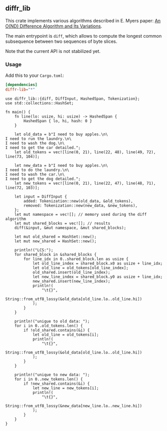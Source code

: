## diffr_lib

This crate implements various algorithms described in E. Myers
paper: [An O(ND) Difference Algorithm and Its
Variations](http://www.xmailserver.org/diff2.pdf).

The main entrypoint is `diff`, which allows to compute the longest
common subsequence between two sequences of byte slices.

Note that the current API is not stabilized yet.

### Usage
Add this to your `Cargo.toml`:

```toml
[dependencies]
diffr-lib="*"
```

```
use diffr_lib::{diff, DiffInput, HashedSpan, Tokenization};
use std::collections::HashSet;

fn main() {
    fn line(lo: usize, hi: usize) -> HashedSpan {
        HashedSpan { lo, hi, hash: 0 }
    }

    let old_data = b"I need to buy apples.\n\
I need to run the laundry.\n\
I need to wash the dog.\n\
I need to get the car detailed.";
    let old_tokens = vec![line(0, 21), line(22, 48), line(49, 72), line(73, 104)];

    let new_data = b"I need to buy apples.\n\
I need to do the laundry.\n\
I need to wash the car.\n\
I need to get the dog detailed.";
    let new_tokens = vec![line(0, 21), line(22, 47), line(48, 71), line(72, 103)];

    let input = DiffInput {
        added: Tokenization::new(old_data, &old_tokens),
        removed: Tokenization::new(new_data, &new_tokens),
    };
    let mut namespace = vec![]; // memory used during the diff algorithm
    let mut shared_blocks = vec![]; // results
    diff(&input, &mut namespace, &mut shared_blocks);

    let mut old_shared = HashSet::new();
    let mut new_shared = HashSet::new();

    println!("LCS:");
    for shared_block in &shared_blocks {
        for line_idx in 0..shared_block.len as usize {
            let old_line_index = shared_block.x0 as usize + line_idx;
            let old_line = old_tokens[old_line_index];
            old_shared.insert(old_line_index);
            let new_line_index = shared_block.y0 as usize + line_idx;
            new_shared.insert(new_line_index);
            println!(
                "\t{}",
                String::from_utf8_lossy(&old_data[old_line.lo..old_line.hi])
            );
        }
    }

    println!("unique to old data: ");
    for i in 0..old_tokens.len() {
        if !old_shared.contains(&i) {
            let old_line = old_tokens[i];
            println!(
                "\t{}",
                String::from_utf8_lossy(&old_data[old_line.lo..old_line.hi])
            );
        }
    }

    println!("unique to new data: ");
    for i in 0..new_tokens.len() {
        if !new_shared.contains(&i) {
            let new_line = new_tokens[i];
            println!(
                "\t{}",
                String::from_utf8_lossy(&new_data[new_line.lo..new_line.hi])
            );
        }
    }
}
```
